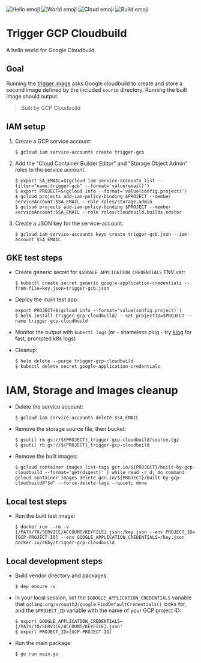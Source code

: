 ![Hello emoji](https://raw.githubusercontent.com/googlei18n/noto-emoji/master/png/128/emoji_u1f44b.png) ![World emoji](https://raw.githubusercontent.com/googlei18n/noto-emoji/master/png/128/emoji_u1f30d.png) ![Cloud emoji](https://raw.githubusercontent.com/googlei18n/noto-emoji/master/png/128/emoji_u2601.png) ![Build emoji](https://raw.githubusercontent.com/googlei18n/noto-emoji/master/png/128/emoji_u1f3d7.png)

# Trigger GCP Cloudbuild

A hello world for Google Cloudbuild.

## Goal

Running the [trigger image](https://hub.docker.com/r/r6by/trigger-gcp-cloudbuild/) asks Google cloudbuild to create and store a second image defined by the included `source` directory. Running the built image should output:
> Built by GCP Cloudbuild

## IAM setup

1. Create a GCP service account:

    ```console
    $ gcloud iam service-accounts create trigger-gcb
    ```

1. Add the "Cloud Container Builder Editor" and "Storage Object Admin" roles to the service account.

    ```console
    $ export SA_EMAIL=$(gcloud iam service-accounts list --filter="name:trigger-gcb" --format='value(email)')
    $ export PROJECT=$(gcloud info --format='value(config.project)')
    $ gcloud projects add-iam-policy-binding $PROJECT --member serviceAccount:$SA_EMAIL --role roles/storage.admin
    $ gcloud projects add-iam-policy-binding $PROJECT --member serviceAccount:$SA_EMAIL --role roles/cloudbuild.builds.editor
    ```

1. Create a JSON key for the service-account.

    ```console
    $ gcloud iam service-accounts keys create trigger-gcb.json --iam-account $SA_EMAIL
    ```

## GKE test steps

- Create generic secret for `$GOOGLE_APPLICATION_CREDENTIALS` ENV var:

    ```console
    $ kubectl create secret generic google-application-credentials --from-file=key.json=trigger-gcb.json
    ```
- Deploy the main test app:

    ```console
    export PROJECT=$(gcloud info --format='value(config.project)')
    $ helm install trigger-gcp-cloudbuild/ --set projectID=$PROJECT --name trigger-gcp-cloudbuild
    ```
- Monitor the output with `kubectl logs` (or - shameless plug - try [klog](https://github.com/farmotive/klog) for fast, prompted k8s logs)
- Cleanup:

    ```console
    $ helm delete --purge trigger-gcp-cloudbuild
    $ kubectl delete secret google-application-credentials
    ```

# IAM, Storage and Images cleanup

- Delete the service account:

    ```console
    $ gcloud iam service-accounts delete $SA_EMAIL
    ```
- Remove the storage source file, then bucket:

    ```console
    $ gsutil rm gs://${PROJECT}_trigger-gcp-cloudbuild/source.tgz
    $ gsutil rb gs://${PROJECT}_trigger-gcp-cloudbuild
    ```

- Remove the built images:

    ```console
    $ gcloud container images list-tags gcr.io/${PROJECT}/built-by-gcp-cloudbuild --format='get(digest)' | while read -r d; do command gcloud container images delete gcr.io/${PROJECT}/built-by-gcp-cloudbuild@"$d" --force-delete-tags --quiet; done
    ```

## Local test steps

- Run the built test image:

    ```console
    $ docker run --rm -v [/PATH/TO/SERVICE/ACCOUNT/KEYFILE].json:/key.json --env PROJECT_ID=[GCP-PROJECT-ID] --env GOOGLE_APPLICATION_CREDENTIALS=/key.json docker.io/r6by/trigger-gcp-cloudbuild
    ```

## Local development steps

- Build vendor directory and packages:

    ```console
    $ dep ensure -v
    ```
- In your local session, set the `$GOOGLE_APPLICATION_CREDENTIALS` variable that `golang.org/x/oauth2/google` `FindDefaultCredentials()` looks for, and the `$PROJECT_ID` variable with the name of your GCP project ID:

    ```console
    $ export GOOGLE_APPLICATION_CREDENTIALS=[/PATH/TO/SERVICE/ACCOUNT/KEYFILE].json'
    $ export PROJECT_ID=[GCP-PROJECT-ID]
    ```
- Run the main package:

    ```console
    $ go run main.go
    ```
